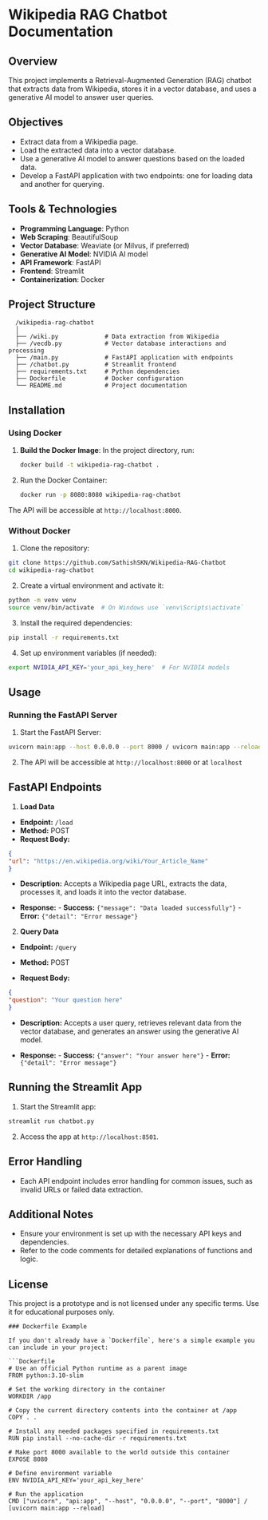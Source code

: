 # Wikipedia RAG Chatbot Documentation

## Overview
This project implements a Retrieval-Augmented Generation (RAG) chatbot that extracts data from Wikipedia, stores it in a vector database, and uses a generative AI model to answer user queries.

## Objectives
- Extract data from a Wikipedia page.
- Load the extracted data into a vector database.
- Use a generative AI model to answer questions based on the loaded data.
- Develop a FastAPI application with two endpoints: one for loading data and another for querying.

## Tools & Technologies
- **Programming Language**: Python
- **Web Scraping**: BeautifulSoup
- **Vector Database**: Weaviate (or Milvus, if preferred)
- **Generative AI Model**: NVIDIA AI model
- **API Framework**: FastAPI
- **Frontend**: Streamlit
- **Containerization**: Docker

## Project Structure


      /wikipedia-rag-chatbot
      │
      ├── /wiki.py             # Data extraction from Wikipedia
      ├── /vecdb.py            # Vector database interactions and processing
      ├── /main.py             # FastAPI application with endpoints
      ├── /chatbot.py          # Streamlit frontend
      ├── requirements.txt     # Python dependencies
      ├── Dockerfile           # Docker configuration 
      └── README.md            # Project documentation



## Installation

### Using Docker

1. **Build the Docker Image**:
   In the project directory, run:
   ```bash
   docker build -t wikipedia-rag-chatbot .

2. Run the Docker Container:
   ```bash
   docker run -p 8080:8080 wikipedia-rag-chatbot
   
The API will be accessible at `http://localhost:8000`.


### Without Docker

1. Clone the repository:
```bash   
git clone https://github.com/SathishSKN/Wikipedia-RAG-Chatbot
cd wikipedia-rag-chatbot
```

2. Create a virtual environment and activate it:
```bash
python -m venv venv
source venv/bin/activate  # On Windows use `venv\Scripts\activate`
```

3. Install the required dependencies:
```bash
pip install -r requirements.txt
```

4. Set up environment variables (if needed):
```bash
export NVIDIA_API_KEY='your_api_key_here'  # For NVIDIA models
```

## Usage
### Running the FastAPI Server

1. Start the FastAPI Server:
```bash
uvicorn main:app --host 0.0.0.0 --port 8000 / uvicorn main:app --reload
```

2. The API will be accessible at `http://localhost:8000` or at `localhost`

## FastAPI Endpoints

1. **Load Data**
- **Endpoint:** `/load`
- **Method:** POST
- **Request Body:**
```json
{
"url": "https://en.wikipedia.org/wiki/Your_Article_Name"
}
```

- **Description:** Accepts a Wikipedia page URL, extracts the data, processes it, and loads it into the vector database.

- **Response:**
       - **Success:** `{"message": "Data loaded successfully"}`
       - **Error:** `{"detail": "Error message"}`

2. **Query Data**

- **Endpoint:** `/query`

- **Method:** POST

- **Request Body:**
```json
{
"question": "Your question here"
}
```

- **Description:** Accepts a user query, retrieves relevant data from the vector database, and generates an answer using the generative AI model.

- **Response:**
       - **Success:** `{"answer": "Your answer here"}`
       - **Error:** `{"detail": "Error message"}`


## Running the Streamlit App

1. Start the Streamlit app:
```bash
streamlit run chatbot.py
```

2. Access the app at `http://localhost:8501`.


## Error Handling

- Each API endpoint includes error handling for common issues, such as invalid URLs or failed data extraction.


## Additional Notes

- Ensure your environment is set up with the necessary API keys and dependencies.
- Refer to the code comments for detailed explanations of functions and logic.


## License

This project is a prototype and is not licensed under any specific terms. Use it for educational purposes only.

```
### Dockerfile Example

If you don't already have a `Dockerfile`, here's a simple example you can include in your project:

```Dockerfile
# Use an official Python runtime as a parent image
FROM python:3.10-slim

# Set the working directory in the container
WORKDIR /app

# Copy the current directory contents into the container at /app
COPY . .

# Install any needed packages specified in requirements.txt
RUN pip install --no-cache-dir -r requirements.txt

# Make port 8000 available to the world outside this container
EXPOSE 8080

# Define environment variable
ENV NVIDIA_API_KEY='your_api_key_here'

# Run the application
CMD ["uvicorn", "api:app", "--host", "0.0.0.0", "--port", "8000"] / [uvicorn main:app --reload]
```




